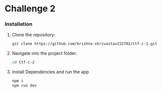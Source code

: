 # Challenge 2

### Installation
1. Clone the repository:
   ```bash
   git clone https://github.com/krishna-shrivastav232702/Ctf-c-2.git
   
2. Navigate into the project folder:
   ```bash
   cd Ctf-c-2

3. Install Dependencies and run the app
   ```bash
   npm i
   npm run dev   
